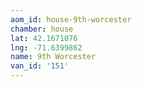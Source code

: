 ```yaml
---
aom_id: house-9th-worcester
chamber: house
lat: 42.1671076
lng: -71.6399862
name: 9th Worcester
van_id: '151'
---
```

